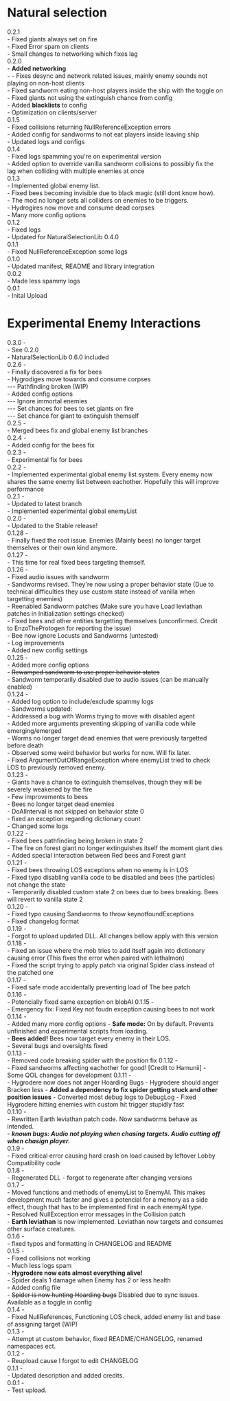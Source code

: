 <h1>Natural selection</h1>

0.2.1 <br>
	- Fixed giants always set on fire<br>
	- Fixed Error spam on clients<br>
	- Small changes to networking which fixes lag<br>
0.2.0 <br>
	- **Added networking** <br>
	- - Fixes desync and network related issues, mainly enemy sounds not playing on non-host clients<br>
	- Fixed sandworm eating non-host players inside the ship with the toggle on<br>
	- Fixed giants not using the extinguish chance from config<br>
	- Added __blacklists__ to config<br>
	- Optimization on clients/server<br>
0.1.5 <br>
	- Fixed collisions returning NullReferenceException errors<br>
	- Added config for sandworms to not eat players inside leaving ship<br>
	- Updated logs and configs<br>
0.1.4 <br>
	- Fixed logs spamming you're on experimental version<br>
	- Added option to override vanilla sandworm collisions to possibly fix the lag when colliding with multiple enemies at once<br>
0.1.3 <br>
	- Implemented global enemy list.<br>
	- Fixed bees becoming invisible due to black magic (still dont know how).<br>
	- The mod no longer sets all colliders on enemies to be triggers.<br>
	- Hydrogires now move and consume dead corpses<br>
	- Many more config options<br>
0.1.2 <br>
	- Fixed logs<br>
	- Updated for NaturalSelectionLib 0.4.0<br>
0.1.1 <br>
	- Fixed NullReferenceException some logs<br>
0.1.0 <br>
	- Updated manifest, README and library integration<br>
0.0.2 <br>
	- Made less spammy logs <br>
0.0.1 <br>
	- Inital Upload<br>

<h1>Experimental Enemy Interactions</h1>

0.3.0 - <br>
	- See 0.2.0 <br>
	- NaturalSelectionLib 0.6.0 included <br>
0.2.6 - <br>
	- Finally discovered a fix for bees <br>
	- Hygrodiges move towards and consume corpses<br>
	--- Pathfinding broken (WIP)<br>
	- Added config options<br>
	--- Ignore immortal enemies<br>
	--- Set chances for bees to set giants on fire<br>
	--- Set chance for giant to extinguish themself<br>
0.2.5 - <br>
	- Merged bees fix and global enemy list branches <br>
0.2.4 -<br>
	- Added config for the bees fix <br>
0.2.3 - <br>
	- Experimental fix for bees <br>
0.2.2 - <br>
	- Implemented experimental global enemy list system. Every enemy now shares the same enemy list between eachother. Hopefully this will improve performance<br>
0.2.1 - <br>
	- Updated to latest branch<br>
	- Implemented experimental global enemyList<br>
0.2.0 - <br>
	- Updated to the Stable release!<br>
0.1.28 - <br>
	- Finally fixed the root issue. Enemies (Mainly bees) no longer target themselves or their own kind anymore.<br>
0.1.27 - <br>
	- This time for real fixed bees targeting themself.<br>
0.1.26 - <br>
	- Fixed audio issues with sandworm<br>
	- Sandworms revised. They're now using a proper behavior state (Due to technical difficulties they use custom state instead of vanilla when targetting enemies)<br>
	- Reenabled Sandworm patches (Make sure you have Load leviathan patches in Initialization settings checked)<br>
	- Fixed bees and other entities targetting themselves (unconfirmed. Credit to EnzoTheProtogen for reporting the issue)<br>
	- Bee now ignore Locusts and Sandworms (untested)<br>
	- Log improvements<br>
	- Added new config settings<br>
0.1.25 - <br>
	- Added more config options<br>
	- ~~Rewamped sandworm to use proper behavior states~~<br>
	- Sandworm temporarily disabled due to audio issues (can be manually enabled)<br>
0.1.24 - <br>
	- Added log option to include/exclude spammy logs<br>
	- Sandworms updated:<br>
		- Addressed a bug with Worms trying to move with disabled agent<br>
		- Added more arguments preventing skipping of vanilla code while emerging/emerged<br>
		- Worms no longer target dead enemies that were previously targetted before death<br>
		- Observed some weird behavior but works for now. Will fix later.<br>
	- Fixed ArgumentOutOfRangeException where enemyList tried to check LOS to previously removed enemy.<br>
0.1.23 - <br>
	- Giants have a chance to extinguish themselves, though they will be severely weakened by the fire<br>
	- Few improvements to bees<br>
		- Bees no longer target dead enemies<br>
		- DoAIInterval is not skipped on behavior state 0<br>
		- fixed an exception regarding dictionary count<br>
	- Changed some logs<br>
0.1.22 - <br>
	- Fixed bees pathfinding being broken in state 2<br>
	- The fire on forest giant no longer extinguishes itself the moment giant dies<br>
	- Added special interaction between Red bees and Forest giant<br>
0.1.21 - <br>
	- Fixed bees throwing LOS exceptions when no enemy is in LOS<br>
	- Fixed typo disabling vanilla code to be disabled and bees (the particles) not change the state<br>
	- Temporarily disabled custom state 2 on bees due to bees breaking. Bees will revert to vanilla state 2<br>
0.1.20 - <br>
	- Fixed typo causing Sandworms to throw keynotfoundExceptions<br>
	- Fixed changelog format<br>
0.1.19 - <br>
	- Forgot to upload updated DLL. All changes bellow apply with this version<br>
0.1.18 - <br>
	- Fixed an issue where the mob tries to add itself again into dictionary causing error (This fixes the error when paired with lethalmon)<br>
	- Fixed the script trying to apply patch via original Spider class instead of the patched one<br>
0.1.17 - <br>
	- Fixed safe mode accidentally preventing load of The bee patch<br>
0.1.16 - <br>
	- Potencially fixed same exception on blobAI
0.1.15 - <br>
	- Emergency fix: Fixed Key not foudn exception causing bees to not work<br>
0.1.14 - <br>
	- Added many more config options
		- **Safe mode:** On by default. Prevents unfinished and experimental scripts from loading.<br>
	- **Bees added!** Bees now target every enemy in their LOS.<br>
	- Several bugs and oversights fixed<br>
0.1.13 - <br>
	- Removed code breaking spider with the position fix
0.1.12 - <br>
	- Fixed sandworms affecting eachother for good! [Credit to Hamunii]
	- Some QOL changes for development
0.1.11 - <br>
	- Hygrodere now does not anger Hoarding Bugs
	- Hygrodere should anger Bracken less
	- **Added a dependency to fix spider getting stuck and other position issues**
	- Converted most debug logs to DebugLog
	- Fixed Hygrodere hitting enemies with custom hit trigger stupidly fast<br>
0.1.10 - <br>
	- Rewritten Earth leviathan patch code. Now sandworms behave as intended.<br>
	- ***known bugs: Audio not playing when chasing targets. Audio cutting off when chasign player.***<br>
0.1.9 - <br>
	- Fixed critical error causing hard crash on load caused by leftover Lobby Compatibility code<br>
0.1.8 - <br>
	- Regenerated DLL - forgot to regenerate after changing versions<br>
0.1.7 - <br>
	- Moved functions and methods of enemyList to EnemyAI. This makes development much faster and gives a potencial for a memory as a side effect, though that has to be implemented first in each enemyAI type.<br>
	- Resolved NullException error messages in the Collision patch<br>
	- **Earth leviathan** is now implemented. Leviathan now targets and consumes other surface creatures.<br>
0.1.6 - <br>
	- fixed typos and formatting in CHANGELOG and README<br>
0.1.5 - <br>
	- Fixed collisions not working<br>
	- Much less logs spam<br>
	- **Hygrodere now eats almost everything alive!**<br>
	- Spider deals 1 damage when Enemy has 2 or less health<br>
	- Added config file<br>
	- ~~Spider is now hunting Hoarding bugs~~ Disabled due to sync issues. Available as a toggle in config<br>
0.1.4 - <br>
	- Fixed NullReferences, Functioning LOS check, added enemy list and base of assigning target (WIP)<br>
0.1.3 - <br>
	- Attempt at custom behavior, fixed README/CHANGELOG, renamed namespaces ect.<br>
0.1.2 - <br>
	- Reupload cause I forgot to edit CHANGELOG<br>
0.1.1 - <br>
	- Updated description and added credits.<br>
0.0.1 - <br>
	- Test upload.<br>